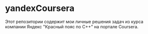 # yandexCoursera
Этот репозитории содержит мои личные решения задач из курса компании Яндекс "Красный пояс по C++" на портале Coursera. 

